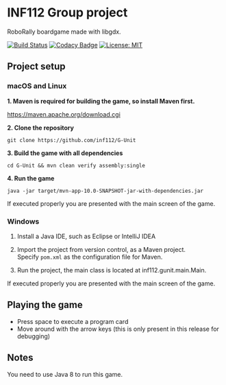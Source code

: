# INF112 Group project
RoboRally boardgame made with libgdx. <br/>

[![Build Status](https://travis-ci.com/inf112-v20/G-Unit.svg?branch=master)](https://travis-ci.com/inf112-v20/G-Unit)
[![Codacy Badge](https://api.codacy.com/project/badge/Grade/ff6ed6656586423f8c55fdefb4913b1b)](https://www.codacy.com/gh/inf112-v20/G-Unit?utm_source=github.com&amp;utm_medium=referral&amp;utm_content=inf112-v20/G-Unit&amp;utm_campaign=Badge_Grade)
[![License: MIT](https://img.shields.io/badge/License-MIT-green.svg)](https://opensource.org/licenses/MIT)

## Project setup

### macOS and Linux

**1. Maven is required for building the game, so install Maven first.**
  
   https://maven.apache.org/download.cgi

**2. Clone the repository**
    
    git clone https://github.com/inf112/G-Unit

**3. Build the game with all dependencies**

    cd G-Unit && mvn clean verify assembly:single

**4. Run the game** 

    java -jar target/mvn-app-10.0-SNAPSHOT-jar-with-dependencies.jar

If executed properly you are presented with the main screen of the game.

### Windows

1. Install a Java IDE, such as Eclipse or IntelliJ IDEA

2. Import the project from version control, as a Maven project.<br/>
   Specify `pom.xml` as the configuration file for Maven.

3. Run the project, the main class is located at inf112.gunit.main.Main.

If executed properly you are presented with the main screen of the game.

## Playing the game

-   Press space to execute a program card
-   Move around with the arrow keys (this is only present in this release for debugging)

## Notes

You need to use Java 8 to run this game.
